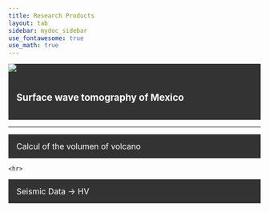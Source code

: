 ```yaml
---
title: Research Products
layout: tab
sidebar: mydoc_sidebar
use_fontawesome: true
use_math: true
---
```

<html>

<style>
.navbar1 {
  overflow: hidden;
  background-color: #333;
}

.navbar1 a {
  float: left;
  font-size: 16px;
  color: white;
  text-align: center;
  padding: 14px 16px;
  text-decoration: none;
}
</style>
<body>
  

<div class="navbar1">
<div class="row content-row">
<div class="col-12 col-sm-4">
    <img src="{{ site.baseurl }}/images/tomo.png">
</div>
<div class="col-12 col-sm-8 section">
    <a href="tomomex.html"> <h3>Surface wave tomography of Mexico</h3></a>
</div> 
  </div> 
  </div> 
  
  <hr>
<div class="navbar1">
  <a href="Volcalume.html"> Calcul of the volumen of volcano</a>
</div> 

    <hr>
<div class="navbar1">
  <a href="HV.html">Seismic Data -> HV</a>
</div> 
  
</body>
</html>

